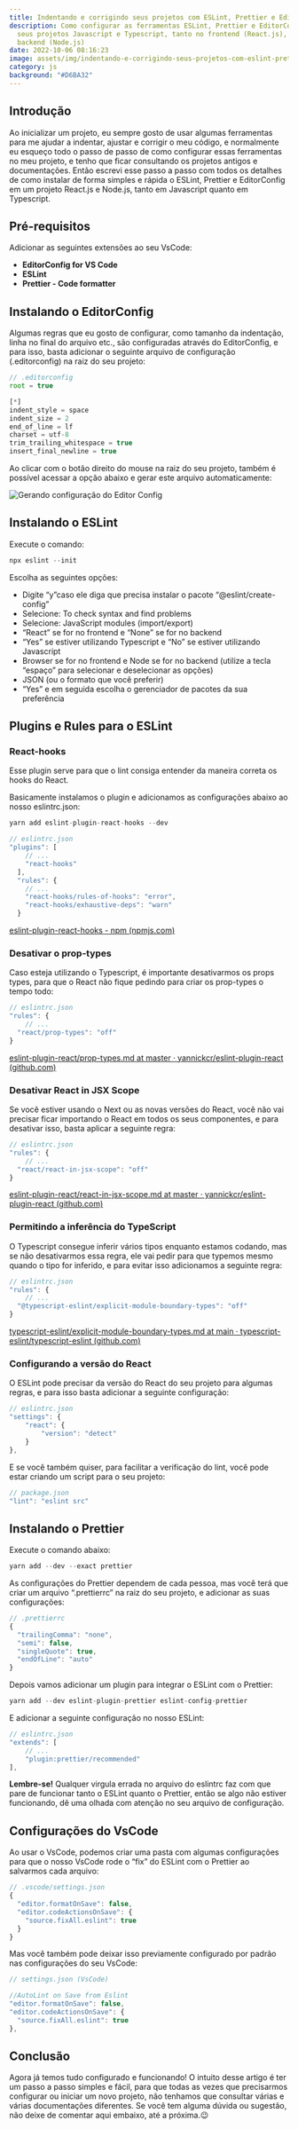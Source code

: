 ```yaml
---
title: Indentando e corrigindo seus projetos com ESLint, Prettier e EditorConfig
description: Como configurar as ferramentas ESLint, Prettier e EditorConfig em
  seus projetos Javascript e Typescript, tanto no frontend (React.js), quanto no
  backend (Node.js)
date: 2022-10-06 08:16:23
image: assets/img/indentando-e-corrigindo-seus-projetos-com-eslint-prettier-e-editorconfig.png
category: js
background: "#D6BA32"
---
```

## Introdução

Ao inicializar um projeto, eu sempre gosto de usar algumas ferramentas para me ajudar a indentar, ajustar e corrigir o meu código, e normalmente eu esqueço todo o passo de passo de como configurar essas ferramentas no meu projeto, e tenho que ficar consultando os projetos antigos e documentações. Então escrevi esse passo a passo com todos os detalhes de como instalar de forma simples e rápida o ESLint, Prettier e EditorConfig em um projeto React.js e Node.js, tanto em  Javascript quanto em Typescript.

## Pré-requisitos

Adicionar as seguintes extensões ao seu VsCode:

* **EditorConfig for VS Code**
* **ESLint**
* **Prettier - Code formatter**

## Instalando o EditorConfig

Algumas regras que eu gosto de configurar, como tamanho da indentação, linha no final do arquivo etc., são configuradas através do EditorConfig, e para isso, basta adicionar o seguinte arquivo de configuração (.editorconfig) na raiz do seu projeto:

```jsx
// .editorconfig
root = true

[*]
indent_style = space
indent_size = 2
end_of_line = lf
charset = utf-8
trim_trailing_whitespace = true
insert_final_newline = true
```

Ao clicar com o botão direito do mouse na raiz do seu projeto, também é possível acessar a opção abaixo e gerar este arquivo automaticamente:

![Gerando configuração do Editor Config](assets/img/next-boilerplate-02.png "Configuração do Editor Config")

## Instalando o ESLint

Execute o comando:

```jsx
npx eslint --init
```

Escolha as seguintes opções:

* Digite “y”caso ele diga que precisa instalar o pacote “@eslint/create-config”
* Selecione: To check syntax and find problems
* Selecione: JavaScript modules (import/export)
* “React” se for no frontend e “None” se for no backend
* “Yes” se estiver utilizando Typescript e “No” se estiver utilizando Javascript
* Browser se for no frontend e Node se for no backend (utilize a tecla “espaço” para selecionar e deselecionar as opções)
* JSON (ou o formato que você preferir)
* “Yes” e em seguida escolha o gerenciador de pacotes da sua preferência

## Plugins e Rules para o ESLint

### React-hooks

Esse plugin serve para que o lint consiga entender da maneira correta os hooks do React.

Basicamente instalamos o plugin e adicionamos as configurações abaixo ao nosso eslintrc.json:

```jsx
yarn add eslint-plugin-react-hooks --dev
```

```jsx
// eslintrc.json
"plugins": [
    // ...
    "react-hooks"
  ],
  "rules": {
    // ...
    "react-hooks/rules-of-hooks": "error",
    "react-hooks/exhaustive-deps": "warn"
  }
```

[eslint-plugin-react-hooks - npm (npmjs.com)](https://www.npmjs.com/package/eslint-plugin-react-hooks)

### Desativar o prop-types

Caso esteja utilizando o Typescript, é importante desativarmos os props types, para que o React não fique pedindo para criar os prop-types o tempo todo:

```jsx
// eslintrc.json
"rules": {
	// ...
  "react/prop-types": "off"
}
```

[eslint-plugin-react/prop-types.md at master · yannickcr/eslint-plugin-react (github.com)](https://github.com/yannickcr/eslint-plugin-react/blob/master/docs/rules/prop-types.md)

### Desativar React in JSX Scope

Se você estiver usando o Next ou as novas versões do React, você não vai precisar ficar importando o React em todos os seus componentes, e para desativar isso, basta aplicar a seguinte regra:

```jsx
// eslintrc.json
"rules": {
	// ...
  "react/react-in-jsx-scope": "off"
}
```

[eslint-plugin-react/react-in-jsx-scope.md at master · yannickcr/eslint-plugin-react (github.com)](https://github.com/yannickcr/eslint-plugin-react/blob/master/docs/rules/react-in-jsx-scope.md)

### Permitindo a inferência do TypeScript

O Typescript consegue inferir vários tipos enquanto estamos codando, mas se não desativarmos essa regra, ele vai pedir para que typemos mesmo quando o tipo for inferido, e para evitar isso adicionamos a seguinte regra:

```jsx
// eslintrc.json
"rules": {
	// ...
  "@typescript-eslint/explicit-module-boundary-types": "off"
}
```

[typescript-eslint/explicit-module-boundary-types.md at main · typescript-eslint/typescript-eslint (github.com)](https://github.com/typescript-eslint/typescript-eslint/blob/main/packages/eslint-plugin/docs/rules/explicit-module-boundary-types.md)

### Configurando a versão do React

O ESLint pode precisar da versão do React do seu projeto para algumas regras, e para isso basta adicionar a seguinte configuração:

```jsx
// eslintrc.json
"settings": {
    "react": {
        "version": "detect"
    }
},
```

E se você também quiser, para facilitar a verificação do lint, você pode estar criando um script para o seu projeto:

```jsx
// package.json
"lint": "eslint src"
```

## Instalando o Prettier

Execute o comando abaixo:

```jsx
yarn add --dev --exact prettier
```

As configurações do Prettier dependem de cada pessoa, mas você terá que criar um arquivo “.prettierrc” na raiz do seu projeto, e adicionar as suas configurações:

```jsx
// .prettierrc
{
  "trailingComma": "none",
  "semi": false,
  "singleQuote": true,
  "endOfLine": "auto"
}
```

Depois vamos adicionar um plugin para integrar o ESLint com o Prettier:

```jsx
yarn add --dev eslint-plugin-prettier eslint-config-prettier
```

E adicionar a seguinte configuração no nosso ESLint:

```jsx
// eslintrc.json
"extends": [
    // ...
    "plugin:prettier/recommended"
],
```

**Lembre-se!** Qualquer virgula errada no arquivo do eslintrc faz com que pare de funcionar tanto o ESLint quanto o Prettier, então se algo não estiver funcionando, dê uma olhada com atenção no seu arquivo de configuração.

## Configurações do VsCode

Ao usar o VsCode, podemos criar uma pasta com algumas configurações para que o nosso VsCode rode o “fix” do ESLint com o Prettier ao salvarmos cada arquivo:

```jsx
// .vscode/settings.json
{
  "editor.formatOnSave": false,
  "editor.codeActionsOnSave": {
    "source.fixAll.eslint": true
  }
}
```

Mas você também pode deixar isso previamente configurado por padrão nas configurações do seu VsCode:

```jsx
// settings.json (VsCode)

//AutoLint on Save from Eslint
"editor.formatOnSave": false,
"editor.codeActionsOnSave": {
  "source.fixAll.eslint": true
},
```

## Conclusão

Agora já temos tudo configurado e funcionando! O intuito desse artigo é ter um passo a passo simples e fácil, para que todas as vezes que precisarmos configurar ou iniciar um novo projeto, não tenhamos que consultar várias e várias documentações diferentes. Se você tem alguma dúvida ou sugestão, não deixe de comentar aqui embaixo, até a próxima.😉